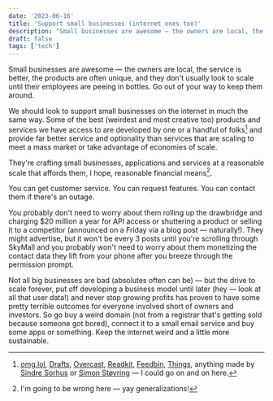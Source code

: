```yaml
---
date: '2023-06-16'
title: 'Support small businesses (internet ones too)'
description: "Small businesses are awesome — the owners are local, the service is better, the products are often unique, and they don't usually look to scale until their employees are peeing in bottles. Go out of your way to keep them around."
draft: false
tags: ['tech']
---
```


Small businesses are awesome — the owners are local, the service is better, the products are often unique, and they don't usually look to scale until their employees are peeing in bottles. Go out of your way to keep them around.<!-- excerpt -->

We should look to support small businesses on the internet in much the same way. Some of the best (weirdest and most creative too) products and services we have access to are developed by one or a handful of folks[^1] and provide far better service and optionality than services that are scaling to meet a mass market or take advantage of economies of scale.

They're crafting small businesses, applications and services at a reasonable scale that affords them, I hope, reasonable financial means[^2].

You can get customer service. You can request features. You can contact them if there's an outage.

You probably don't need to worry about them rolling up the drawbridge and charging $20 million a year for API access or shuttering a product or selling it to a competitor (announced on a Friday via a blog post — naturally!). They might advertise, but it won't be every 3 posts until you're scrolling through SkyMall and you probably won't need to worry about them monetizing the contact data they lift from your phone after you breeze through the permission prompt.

Not all big businesses are bad (absolutes often can be) — but the drive to scale forever, put off developing a business model until later (hey — look at all that user data!) and never stop growing profits has proven to have some pretty terrible outcomes for everyone involved short of owners and investors. So go buy a weird domain (not from a registrar that's getting sold because someone got bored), connect it to a small email service and buy some apps or something. Keep the internet weird and a little more sustainable.

[^1]: [omg.lol](https://omg.lol), [Drafts](https://getdrafts.com), [Overcast](https://overcast.fm), [Readkit](https://readkit.app), [Feedbin](https://feedbin.com), [Things](https://culturedcode.com/things), anything made by [Sindre Sorhus](https://sindresorhus.com) or [Simon Støvring](https://simonbs.dev) — I could go on and on here.
[^2]: I'm going to be wrong here — yay generalizations!
